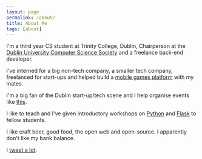 ```yaml
---
layout: page
permalink: /about/
title: About Me
tags: [about]
---
```


I'm a third year CS student at Trinity College, Dublin, Chairperson at the
[Dublin University Computer Science Society](http://ducss.ie) and a freelance
back-end developer.

I've interned for a big non-tech company, a smaller tech company, freelanced for
start-ups and helped build a [mobile games platform](http://github.com/tcd-tophat)
with my mates.

I'm a big fan of the Dublin start-up/tech scene and I help organise events like
[this](http://ducss.ie/summit).

I like to teach and I've given introductory workshops on
[Python](http://connolly.io/slides/python101) and
[Flask](http://connolly.io/slides/flask101) to fellow students.

I like craft beer, good food, the open web and open-source.
I apparently don't like my bank balance.

I [tweet a lot](http://twitter.com/IanConnolly).
